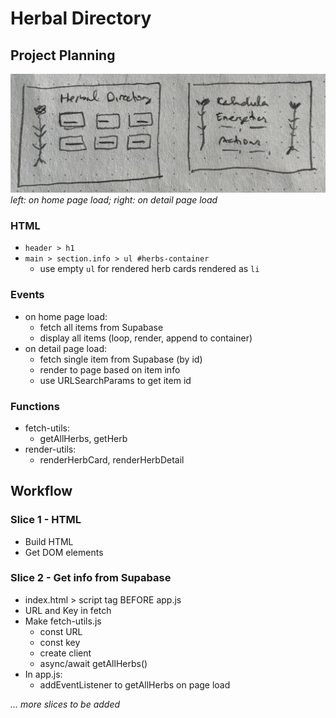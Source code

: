 # Herbal Directory

## Project Planning

![wireframe](./assets/wireframe.jpeg)
_left: on home page load; right: on detail page load_

### HTML

-   `header > h1 `
-   `main > section.info > ul #herbs-container`
    -   use empty `ul` for rendered herb cards rendered as `li`

### Events

-   on home page load:
    -   fetch all items from Supabase
    -   display all items (loop, render, append to container)
-   on detail page load:
    -   fetch single item from Supabase (by id)
    -   render to page based on item info
    -   use URLSearchParams to get item id

### Functions

-   fetch-utils:
    -   getAllHerbs, getHerb
-   render-utils:
    -   renderHerbCard, renderHerbDetail

## Workflow

### Slice 1 - HTML

-   Build HTML
-   Get DOM elements

### Slice 2 - Get info from Supabase

-   index.html > script tag BEFORE app.js
-   URL and Key in fetch
-   Make fetch-utils.js
    -   const URL
    -   const key
    -   create client
    -   async/await getAllHerbs()
-   In app.js:
    -   addEventListener to getAllHerbs on page load

_... more slices to be added_
